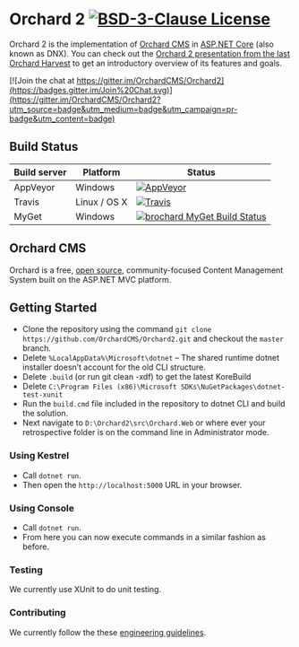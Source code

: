 # Orchard 2 [![BSD-3-Clause License](https://img.shields.io/badge/license-BSD--3--Clause-blue.svg)](LICENSE.txt)

Orchard 2 is the implementation of [Orchard CMS](https://github.com/OrchardCMS/Orchard) in [ASP.NET Core](http://www.asp.net/vnext) (also known as DNX). You can check out the [Orchard 2 presentation from the last Orchard Harvest](https://www.youtube.com/watch?v=TK6a_HfD0O8) to get an introductory overview of its features and goals.

[![Join the chat at https://gitter.im/OrchardCMS/Orchard2](https://badges.gitter.im/Join%20Chat.svg)](https://gitter.im/OrchardCMS/Orchard2?utm_source=badge&utm_medium=badge&utm_campaign=pr-badge&utm_content=badge)

## Build Status

| Build server| Platform       | Status                                                                                                                                                                  |
|-------------|----------------|-------------------------------------------------------------------------------------------------------------------------------------------------------------------------|
| AppVeyor    | Windows        | [![AppVeyor](https://ci.appveyor.com/api/projects/status/ccmxpn9l3q377jhg/branch/master?svg=true)](https://ci.appveyor.com/project/alexbocharov/orchard2/branch/master) |
| Travis      | Linux / OS X   | [![Travis](https://travis-ci.org/alexbocharov/Orchard2.svg?branch=master)](https://travis-ci.org/alexbocharov/Orchard2)                                                 |
| MyGet       | Windows        | [![brochard MyGet Build Status](https://www.myget.org/BuildSource/Badge/brochard?identifier=098718e3-f53d-4bcd-b29e-cb9da86823c0)](https://www.myget.org/)              |

## Orchard CMS

Orchard is a free, [open source](https://github.com/OrchardCMS/Orchard), community-focused Content Management System built on the ASP.NET MVC platform.

## Getting Started

- Clone the repository using the command `git clone https://github.com/OrchardCMS/Orchard2.git` and checkout the `master` branch. 
- Delete `%LocalAppData%\Microsoft\dotnet` – The shared runtime dotnet installer doesn’t account for the old CLI structure.
- Delete `.build` (or run git clean -xdf) to get the latest KoreBuild
- Delete `C:\Program Files (x86)\Microsoft SDKs\NuGetPackages\dotnet-test-xunit`
- Run the `build.cmd` file included in the repository to dotnet CLI and build the solution.
- Next navigate to `D:\Orchard2\src\Orchard.Web` or where ever your retrospective folder is on the command line in Administrator mode.

### Using Kestrel

- Call `dotnet run`.
- Then open the `http://localhost:5000` URL in your browser.

### Using Console

- Call `dotnet run`.
- From here you can now execute commands in a similar fashion as before.

### Testing

We currently use XUnit to do unit testing.

### Contributing

We currently follow the these [engineering guidelines](https://github.com/OrchardCMS/Orchard2/wiki/Engineering-Guidelines).
